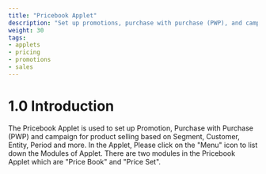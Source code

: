 ```yaml
---
title: "Pricebook Applet"
description: "Set up promotions, purchase with purchase (PWP), and campaigns for product selling based on segments, customers, and periods"
weight: 30
tags:
- applets
- pricing
- promotions
- sales
---
```

# 1.0 Introduction
The Pricebook Applet is used to set up Promotion, Purchase with Purchase (PWP) and campaign for product selling based on Segment, Customer, Entity, Period and more. In the Applet, Please click on the "Menu" icon to list down the Modules of Applet. There are two modules in the Pricebook Applet which are "Price Book" and "Price Set".